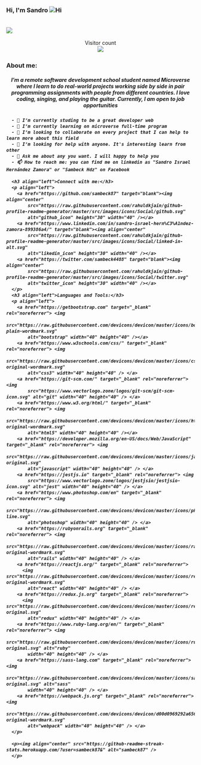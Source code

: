   ### Hi, I'm Sandro <img height="60" width="80" src="https://cdn.dribbble.com/users/3117394/screenshots/6979664/kaonashi.gif" alt="Hi"> <br><br>


  <img width="50%" src="https://encrypted-tbn0.gstatic.com/images?q=tbn:ANd9GcTQgYlf9XfxEDofq0Ho_kGRUd8HdMroMcCkYMpruUzRbVAh6jON9GRye0QNY0QqJbxQ1NM&usqp=CAU">

  <p align="center">
    Visitor count<br>
    <img src="https://profile-counter.glitch.me/sambeck87/count.svg" />
  </p>
  <h3 align="left">About me:</h3>
  <h5 align="center"> I’m a remote software development school student named Microverse where I learn to do real-world projects working side by side in pair programming assignments with people from different countries. I love coding, singing, and playing the guitar. Currently, I am open to job opportunities<h5>

      - 🔭 I’m currently studing to be a great developer web
      - 🌱 I’m currently learning on microverse full-time program
      - 👯 I’m looking to collaborate on every project that I can help to learn more about this field
      - 🤔 I’m looking for help with anyone. It's interesting learn from other
      - 💬 Ask me about any you want. I will happy to help you
      - 📫 How to reach me: you can find me on linkedin as "Sandro Israel Hernández Zamora" or "Sambeck Hdz" on Facebook

      <h3 align="left">Connect with me:</h3>
      <p align="left">
        <a href="https://github.com/sambeck87" target="blank"><img align="center"
            src="https://raw.githubusercontent.com/rahuldkjain/github-profile-readme-generator/master/src/images/icons/Social/github.svg"
            alt="github_icon" height="30" width="40" /></a>
        <a href="https://www.linkedin.com/in/sandro-israel-hern%C3%A1ndez-zamora-899386a4/" target="blank"><img align="center"
            src="https://raw.githubusercontent.com/rahuldkjain/github-profile-readme-generator/master/src/images/icons/Social/linked-in-alt.svg"
            alt="likedin_icon" height="30" width="40" /></a>
        <a href="https://twitter.com/sambeck4488" target="blank"><img align="center"
            src="https://raw.githubusercontent.com/rahuldkjain/github-profile-readme-generator/master/src/images/icons/Social/twitter.svg"
            alt="twitter_icon" height="30" width="40" /></a>
      </p>
      <h3 align="left">Languages and Tools:</h3>
      <p align="left">
        <a href="https://getbootstrap.com" target="_blank" rel="noreferrer"> <img
            src="https://raw.githubusercontent.com/devicons/devicon/master/icons/bootstrap/bootstrap-plain-wordmark.svg"
            alt="bootstrap" width="40" height="40" /></a>
        <a href="https://www.w3schools.com/css/" target="_blank" rel="noreferrer"> <img
            src="https://raw.githubusercontent.com/devicons/devicon/master/icons/css3/css3-original-wordmark.svg"
            alt="css3" width="40" height="40" /> </a>
        <a href="https://git-scm.com/" target="_blank" rel="noreferrer"> <img
            src="https://www.vectorlogo.zone/logos/git-scm/git-scm-icon.svg" alt="git" width="40" height="40" /> </a>
        <a href="https://www.w3.org/html/" target="_blank" rel="noreferrer"> <img
            src="https://raw.githubusercontent.com/devicons/devicon/master/icons/html5/html5-original-wordmark.svg"
            alt="html5" width="40" height="40" /></a>
        <a href="https://developer.mozilla.org/en-US/docs/Web/JavaScript" target="_blank" rel="noreferrer"> <img
            src="https://raw.githubusercontent.com/devicons/devicon/master/icons/javascript/javascript-original.svg"
            alt="javascript" width="40" height="40" /> </a>
        <a href="https://jestjs.io" target="_blank" rel="noreferrer"> <img
            src="https://www.vectorlogo.zone/logos/jestjsio/jestjsio-icon.svg" alt="jest" width="40" height="40" /> </a>
        <a href="https://www.photoshop.com/en" target="_blank" rel="noreferrer"> <img
            src="https://raw.githubusercontent.com/devicons/devicon/master/icons/photoshop/photoshop-line.svg"
            alt="photoshop" width="40" height="40" /> </a>
        <a href="https://rubyonrails.org" target="_blank" rel="noreferrer"> <img
            src="https://raw.githubusercontent.com/devicons/devicon/master/icons/rails/rails-original-wordmark.svg"
            alt="rails" width="40" height="40" /> </a>
        <a href="https://reactjs.org/" target="_blank" rel="noreferrer">
          <img src="https://raw.githubusercontent.com/devicons/devicon/master/icons/react/react-original-wordmark.svg"
            alt="react" width="40" height="40" /> </a>
        <a href="https://redux.js.org" target="_blank" rel="noreferrer">
          <img src="https://raw.githubusercontent.com/devicons/devicon/master/icons/redux/redux-original.svg"
            alt="redux" width="40" height="40" /> </a>
        <a href="https://www.ruby-lang.org/en/" target="_blank" rel="noreferrer"> <img
            src="https://raw.githubusercontent.com/devicons/devicon/master/icons/ruby/ruby-original.svg" alt="ruby"
            width="40" height="40" /> </a>
        <a href="https://sass-lang.com" target="_blank" rel="noreferrer"> <img
            src="https://raw.githubusercontent.com/devicons/devicon/master/icons/sass/sass-original.svg" alt="sass"
            width="40" height="40" /> </a>
        <a href="https://webpack.js.org" target="_blank" rel="noreferrer"> <img
            src="https://raw.githubusercontent.com/devicons/devicon/d00d0969292a6569d45b06d3f350f463a0107b0d/icons/webpack/webpack-original-wordmark.svg"
            alt="webpack" width="40" height="40" /> </a>
      </p>

      <p><img align="center" src="https://github-readme-streak-stats.herokuapp.com/?user=sambeck87&" alt="sambeck87" />
      </p>
